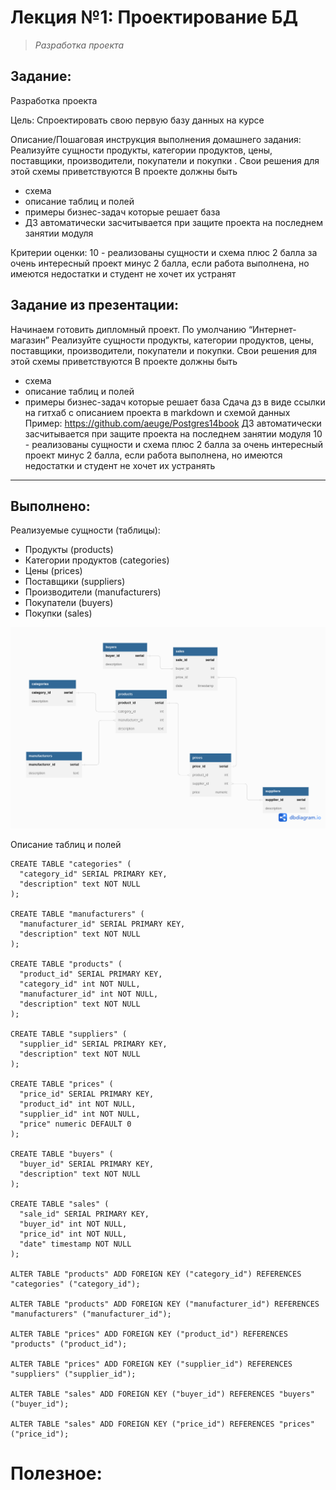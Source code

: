 # **Лекция №1: Проектирование БД**
> _Разработка проекта_

## **Задание:**
Разработка проекта

Цель:
Спроектировать свою первую базу данных на курсе

Описание/Пошаговая инструкция выполнения домашнего задания:
Реализуйте сущности продукты, категории продуктов, цены, поставщики, производители, покупатели и покупки .
Свои решения для этой схемы приветствуются
В проекте должны быть

- схема
- описание таблиц и полей
- примеры бизнес-задач которые решает база
- ДЗ автоматически засчитывается при защите проекта на последнем занятии модуля

Критерии оценки:
10 - реализованы сущности и схема
плюс 2 балла за очень интересный проект
минус 2 балла, если работа выполнена, но имеются недостатки и студент не хочет их устранят

## Задание из презентации:
Начинаем готовить дипломный проект. По умолчанию “Интернет-магазин”
Реализуйте сущности продукты, категории продуктов, цены, поставщики, производители,
покупатели и покупки. Свои решения для этой схемы приветствуются
В проекте должны быть
- схема
- описание таблиц и полей
- примеры бизнес-задач которые решает база
  Сдача дз в виде ссылки на гитхаб с описанием проекта в markdown и схемой данных
  Пример: https://github.com/aeuge/Postgres14book
  ДЗ автоматически засчитывается при защите проекта на последнем занятии модуля
  10 - реализованы сущности и схема
  плюс 2 балла за очень интересный проект
  минус 2 балла, если работа выполнена, но имеются недостатки и студент не хочет их устранять

---

## **Выполнено:**

Реализуемые сущности (таблицы):
- Продукты (products) 
- Категории продуктов (categories)
- Цены (prices)
- Поставщики (suppliers)
- Производители (manufacturers)
- Покупатели (buyers)
- Покупки (sales)

![Диаграмма схемы данных](diagram.png)

Описание таблиц и полей

~~~roomsql
CREATE TABLE "categories" (
  "category_id" SERIAL PRIMARY KEY,
  "description" text NOT NULL
);

CREATE TABLE "manufacturers" (
  "manufacturer_id" SERIAL PRIMARY KEY,
  "description" text NOT NULL
);

CREATE TABLE "products" (
  "product_id" SERIAL PRIMARY KEY,
  "category_id" int NOT NULL,
  "manufacturer_id" int NOT NULL,
  "description" text NOT NULL
);

CREATE TABLE "suppliers" (
  "supplier_id" SERIAL PRIMARY KEY,
  "description" text NOT NULL
);

CREATE TABLE "prices" (
  "price_id" SERIAL PRIMARY KEY,
  "product_id" int NOT NULL,
  "supplier_id" int NOT NULL,
  "price" numeric DEFAULT 0
);

CREATE TABLE "buyers" (
  "buyer_id" SERIAL PRIMARY KEY,
  "description" text NOT NULL
);

CREATE TABLE "sales" (
  "sale_id" SERIAL PRIMARY KEY,
  "buyer_id" int NOT NULL,
  "price_id" int NOT NULL,
  "date" timestamp NOT NULL
);

ALTER TABLE "products" ADD FOREIGN KEY ("category_id") REFERENCES "categories" ("category_id");

ALTER TABLE "products" ADD FOREIGN KEY ("manufacturer_id") REFERENCES "manufacturers" ("manufacturer_id");

ALTER TABLE "prices" ADD FOREIGN KEY ("product_id") REFERENCES "products" ("product_id");

ALTER TABLE "prices" ADD FOREIGN KEY ("supplier_id") REFERENCES "suppliers" ("supplier_id");

ALTER TABLE "sales" ADD FOREIGN KEY ("buyer_id") REFERENCES "buyers" ("buyer_id");

ALTER TABLE "sales" ADD FOREIGN KEY ("price_id") REFERENCES "prices" ("price_id");
~~~

# **Полезное:**


